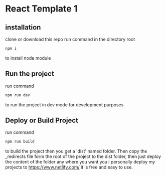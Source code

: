 # React Template 1

## installation

clone or download this repo
run command in the directory root

```bash
npm i
```

to install node module

## Run the project

run command

```bash
npm run dev
```

to run the project in dev mode for development purposes

## Deploy or Build Project

run command

```bash
npm run build
```

to build the project then you get a 'dist' named folder. Then copy the \_redirects file form the root of the project to the dist folder, then just deploy the content of the folder any where you want you i personally deploy my projects to https://www.netlify.com/ it is free and easy to use.
